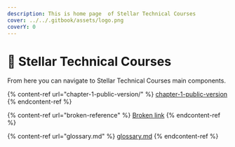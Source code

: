 ```yaml
---
description: This is home page  of Stellar Technical Courses
cover: ../../.gitbook/assets/logo.png
coverY: 0
---
```


# 📒 Stellar Technical Courses

From here you can navigate to Stellar Technical Courses main components.

{% content-ref url="chapter-1-public-version/" %}
[chapter-1-public-version](chapter-1-public-version/)
{% endcontent-ref %}

{% content-ref url="broken-reference" %}
[Broken link](broken-reference)
{% endcontent-ref %}

{% content-ref url="glossary.md" %}
[glossary.md](glossary.md)
{% endcontent-ref %}
